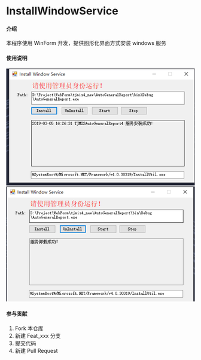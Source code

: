 # InstallWindowService

#### 介绍
本程序使用 WinForm 开发，提供图形化界面方式安装 windows 服务

#### 使用说明

![安装服务](images/install.png)
![卸载服务](images/uninstall.png)

#### 参与贡献

1. Fork 本仓库
2. 新建 Feat_xxx 分支
3. 提交代码
4. 新建 Pull Request



